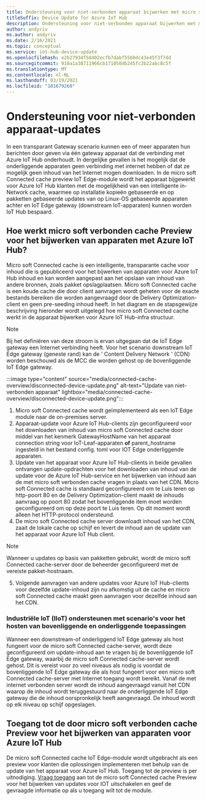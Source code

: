 ```yaml
---
title: Ondersteuning voor niet-verbonden apparaat bijwerken met micro soft Connected cache | Microsoft Docs
titleSuffix: Device Update for Azure IoT Hub
description: Ondersteuning voor niet-verbonden apparaat bijwerken met micro soft Connected cache
author: andyriv
ms.author: andyriv
ms.date: 2/16/2021
ms.topic: conceptual
ms.service: iot-hub-device-update
ms.openlocfilehash: e2b27934f58402ecfb7dabf5560dc43e45f3f7dd
ms.sourcegitcommit: 910a1a38711966cb171050db245fc3b22abc8c5f
ms.translationtype: MT
ms.contentlocale: nl-NL
ms.lasthandoff: 03/19/2021
ms.locfileid: "101679260"
---
```

# <a name="understand-support-for-disconnected-device-updates"></a>Ondersteuning voor niet-verbonden apparaat-updates

In een transparant Gateway scenario kunnen een of meer apparaten hun berichten door geven via één gateway apparaat dat de verbinding met Azure IoT Hub onderhoudt. In dergelijke gevallen is het mogelijk dat de onderliggende apparaten geen verbinding met internet hebben of dat ze mogelijk geen inhoud van het Internet mogen downloaden. In de micro soft Connected cache preview IoT Edge-module wordt het apparaat bijgewerkt voor Azure IoT Hub klanten met de mogelijkheid van een intelligente in-Network cache, waarmee op installatie kopieën gebaseerde en op pakketten gebaseerde updates van op Linux-OS gebaseerde apparaten achter en IoT Edge gateway (downstream IoT-apparaten) kunnen worden IoT Hub bespaard.

## <a name="how-does-microsoft-connected-cache-preview-for-device-update-for-azure-iot-hub-work"></a>Hoe werkt micro soft verbonden cache Preview voor het bijwerken van apparaten met Azure IoT Hub?

Micro soft Connected cache is een intelligente, transparante cache voor inhoud die is gepubliceerd voor het bijwerken van apparaten voor Azure IoT Hub inhoud en kan worden aangepast aan het opslaan van inhoud van andere bronnen, zoals pakket opslagplaatsen. Micro soft Connected cache is een koude cache die door client aanvragen wordt geheten voor de exacte bestands bereiken die worden aangevraagd door de Delivery Optimization-client en geen pre-seeding inhoud heeft. In het diagram en de stapsgewijze beschrijving hieronder wordt uitgelegd hoe micro soft Connected cache werkt in de apparaat bijwerken voor Azure IoT Hub-infra structuur.

>[!Note]
>Bij het definiëren van deze stroom is ervan uitgegaan dat de IoT Edge gateway een Internet verbinding heeft. Voor het scenario downstream IoT Edge gateway (geneste rand) kan de ' Content Delivery Network ' (CDN) worden beschouwd als de MCC die worden gehost op de bovenliggende IoT Edge gateway.

  :::image type="content" source="media/connected-cache-overview/disconnected-device-update.png" alt-text="Update van niet-verbonden apparaat" lightbox="media/connected-cache-overview/disconnected-device-update.png":::

1. Micro soft Connected cache wordt geïmplementeerd als een IoT Edge module naar de on-premises server.
2. Apparaat-update voor Azure IoT Hub-clients zijn geconfigureerd voor het downloaden van inhoud van micro soft Connected cache door middel van het kenmerk GatewayHostName van het apparaat connection string voor IoT-Leaf-apparaten **of** parent_hostname ingesteld in het bestand config. toml voor IOT Edge onderliggende apparaten.
3. Update van het apparaat voor Azure IoT Hub-clients in beide gevallen ontvangen update-opdrachten voor het downloaden van inhoud van de update voor de Azure IoT Hub-service en het bijwerken van inhoud aan de met micro soft verbonden cache vragen in plaats van het CDN. Micro soft Connected cache is standaard geconfigureerd om te Luis teren op http-poort 80 en de Delivery Optimization-client maakt de inhouds aanvraag op poort 80 zodat het bovenliggende item moet worden geconfigureerd om op deze poort te Luis teren.  Op dit moment wordt alleen het HTTP-protocol ondersteund.
4. De micro soft Connected cache server downloadt inhoud van het CDN, zaait de lokale cache op schijf en levert de inhoud aan de update van het apparaat voor Azure IoT Hub client.
   
>[!Note]
>Wanneer u updates op basis van pakketten gebruikt, wordt de micro soft Connected cache-server door de beheerder geconfigureerd met de vereiste pakket-hostnaam.

5. Volgende aanvragen van andere updates voor Azure IoT Hub-clients voor dezelfde update-inhoud zijn nu afkomstig uit de cache en micro soft Connected cache maakt geen aanvragen voor dezelfde inhoud aan het CDN.

### <a name="supporting-industrial-iot-iiot-with-parentchild-hosting-scenarios"></a>Industriële IoT (IIoT) ondersteunen met scenario's voor het hosten van bovenliggende en onderliggende toepassingen

Wanneer een downstream-of onderliggend IoT Edge gateway als host fungeert voor de micro soft Connected cache-server, wordt deze geconfigureerd om update-inhoud aan te vragen bij de bovenliggende IoT Edge gateway, waarbij de micro soft Connected cache-server wordt gehost. Dit is vereist voor zo veel niveaus als nodig is voordat de bovenliggende IoT Edge gateway die als host fungeert voor een micro soft Connected cache-server met Internet toegang wordt bereikt. Vanaf de met internet verbonden server wordt de inhoud aangevraagd vanuit het CDN waarop de inhoud wordt teruggestuurd naar de onderliggende IoT Edge gateway die de inhoud oorspronkelijk heeft aangevraagd. De inhoud wordt op elk niveau op schijf opgeslagen.

## <a name="access-to-the-microsoft-connected-cache-preview-for-device-update-for-azure-iot-hub"></a>Toegang tot de door micro soft verbonden cache Preview voor het bijwerken van apparaten voor Azure IoT Hub

De micro soft Connected cache IoT Edge-module wordt uitgebracht als een preview voor klanten die oplossingen implementeren met behulp van de update van het apparaat voor Azure IoT Hub. Toegang tot de preview is per uitnodiging. [Vraag toegang](https://aka.ms/MCCForDeviceUpdateForIoT) aan tot de micro soft Connected cache Preview voor het bijwerken van updates voor IOT uitschakelen en geef de gevraagde informatie op als u toegang wilt tot de module.
